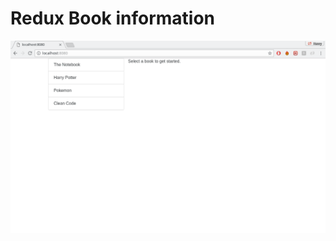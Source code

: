 # Redux Book information

<img src="https://github.com/hhau01/learn-react-redux/blob/master/2-Redux/img/demo.gif" alt="" width="600">